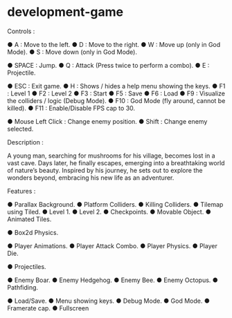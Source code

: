 # development-game

Controls : 

● A : Move to the left.
● D : Move to the right.
● W : Move up (only in God Mode).
● S : Move down (only in God Mode).

● SPACE : Jump.
● Q : Attack (Press twice to perform a combo).
● E : Projectile.

● ESC : Exit game.
● H : Shows / hides a help menu showing the keys.
● F1 : Level 1
● F2 : Level 2
● F3 : Start
● F5 : Save
● F6 : Load
● F9 : Visualize the colliders / logic (Debug Mode).
● F10 : God Mode (fly around, cannot be killed).
● F11 : Enable/Disable FPS cap to 30.

● Mouse Left Click : Change enemy position.
● Shift : Change enemy selected.

Description :

A young man, searching for mushrooms for his village, becomes lost in a vast cave. 
Days later, he finally escapes, emerging into a breathtaking world of nature’s beauty. 
Inspired by his journey, he sets out to explore the wonders beyond, embracing his new life as an adventurer.


Features :

● Parallax Background.
● Platform Colliders.
● Killing Colliders.
● Tilemap using Tiled.
● Level 1.
● Level 2.
● Checkpoints.
● Movable Object.
● Animated Tiles.

● Box2d Physics.

● Player Animations.
● Player Attack Combo.
● Player Physics.
● Player Die.

● Projectiles.

● Enemy Boar.
● Enemy Hedgehog.
● Enemy Bee.
● Enemy Octopus.
● Pathfiding.

● Load/Save.
● Menu showing keys.
● Debug Mode.
● God Mode.
● Framerate cap.
● Fullscreen